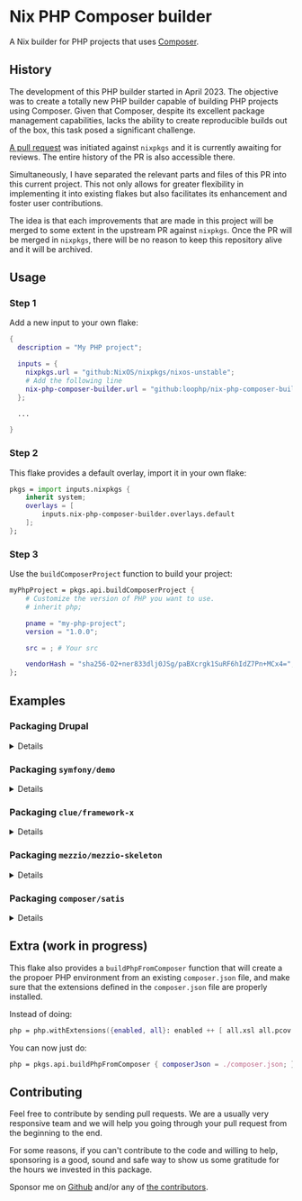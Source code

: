 # Nix PHP Composer builder

A Nix builder for PHP projects that uses [Composer](https://getcomposer.org/).

## History

The development of this PHP builder started in April 2023.
The objective was to create a totally new PHP builder capable of building PHP
projects using Composer. Given that Composer, despite its excellent package
management capabilities, lacks the ability to create reproducible builds out of
the box, this task posed a significant challenge.

[A pull request](https://github.com/NixOS/nixpkgs/pull/225401) was initiated
against `nixpkgs` and it is currently awaiting for reviews. The entire history
of the PR is also accessible there.

Simultaneously, I have separated the relevant parts and files of this PR into
this current project. This not only allows for greater flexibility in
implementing it into existing flakes but also facilitates its enhancement and
foster user contributions.

The idea is that each improvements that are made in this project will be merged
to some extent in the upstream PR against `nixpkgs`. Once the PR will be merged
in `nixpkgs`, there will be no reason to keep this repository alive and it will
be archived.

## Usage

### Step 1

Add a new input to your own flake:

```nix
{
  description = "My PHP project";

  inputs = {
    nixpkgs.url = "github:NixOS/nixpkgs/nixos-unstable";
    # Add the following line
    nix-php-composer-builder.url = "github:loophp/nix-php-composer-builder";
  };

  ...

}
```

### Step 2

This flake provides a default overlay, import it in your own flake:

```nix
pkgs = import inputs.nixpkgs {
    inherit system;
    overlays = [
        inputs.nix-php-composer-builder.overlays.default
    ];
};
```

### Step 3

Use the `buildComposerProject` function to build your project:

```nix
myPhpProject = pkgs.api.buildComposerProject {
    # Customize the version of PHP you want to use.
    # inherit php;

    pname = "my-php-project";
    version = "1.0.0";

    src = ; # Your src

    vendorHash = "sha256-O2+ner833dlj0JSg/paBXcrgk1SuRF6hIdZ7Pn+MCx4=";
};
```

## Examples

### Packaging Drupal

<details>

```nix
drupal = pkgs.api.buildComposerProject {
  pname = "drupal";
  version = "11.x-dev";

  src = pkgs.fetchFromGitHub {
    owner = "drupal";
    repo = "drupal";
    rev = "aec9cf8ca15958546b882f8eb371080dbd39b9ed";
    hash = "sha256-GzGm1X5uKCqkKowWCce7xOjgGa9uDzywSMGJlorNLlY=";
  };

  vendorHash = "sha256-CJtf7r3EhjZTL2vKGXokqy1+uONNq+bA+wGrDmeqIRs=";
};
```

</details>

### Packaging `symfony/demo`

<details>

```nix
symfony-demo = pkgs.api.buildComposerProject {
  pname = "symfony-demo";
  version = "2.3.0-dev";

  src = pkgs.fetchFromGitHub {
    owner = "symfony";
    repo = "demo";
    rev = "e8a754777bd400ecf87e8c6eeea8569d4846d357";
    hash = "sha256-ZG0O8O4X5t/GkAVKhcedd3P7WXYiZ0asMddX1XfUVR4=";
  };

  vendorHash = "sha256-Nv9pRQJ2Iij1IxPNcCk732Q79FWB/ARJRvjPVVyLMEc=";
};
```

</details>

### Packaging `clue/framework-x`

<details>

```nix
clue-framework-x = pkgs.api.buildComposerProject {
  pname = "clue-framework-x";
  version = "1.0.0-dev";

  src = pkgs.fetchFromGitHub {
    owner = "clue";
    repo = "framework-x";
    rev = "277e9a582c90042e3e32c7ef045123848ef147fc";
    hash = "sha256-wtMJcNwxvqGKtrr8Ak4ON4b9jMwBGlBUs+S2M8iSHf4=";
  };

  vendorHash = "sha256-ULgZtwT1D371MaeUpEwiS1BQvw22y4/rZsPJ5+HFdhQ=";
};
```

</details>

### Packaging `mezzio/mezzio-skeleton`

<details>

```nix
mezzio-skeleton = pkgs.api.buildComposerProject {
  pname = "mezzio-skeleton";
  version = "3.15.0-dev";

  src = pkgs.fetchFromGitHub {
    owner = "mezzio";
    repo = "mezzio-skeleton";
    rev = "2eb90de8cd7b8efb1b31d505385ce92c17153608";
    hash = "sha256-D3jmCcYXpH92r6yvn/2SlQ1G9yd/izHJjcYfunk/jjA=";
  };

  vendorHash = "sha256-YYBQ+AV8b8xozJpemjfnTrbY8sWgP8BBp59RLCFHfpc=";
};
```

</details>

### Packaging `composer/satis`

<details>

```nix
satis = pkgs.api.buildComposerProject {
  pname = "satis";
  version = "3.0.0-dev";

  src = pkgs.fetchFromGitHub {
    owner = "composer";
    repo = "satis";
    rev = "23fdf4c1893567c6e46a2cc7fcc868b913f03b28";
    hash = "sha256-UMf9/UQl7lK+AG58lBBFkJMpklooWJ4vpAX5ibciFJI=";
  };

  vendorHash = "sha256-TNBPGY58KVamNWuuNcz/RggurDlMWZicrZNVFyel0w8=";
};
```

</details>

## Extra (work in progress)

This flake also provides a `buildPhpFromComposer` function that will create a
the propoer PHP environment from an existing `composer.json` file, and make sure
that the extensions defined in the `composer.json` file are properly installed.

Instead of doing:

```nix
php = php.withExtensions({enabled, all}: enabled ++ [ all.xsl all.pcov ]);
```

You can now just do:

```nix
php = pkgs.api.buildPhpFromComposer { composerJson = ./composer.json; };
```

## Contributing

Feel free to contribute by sending pull requests. We are a usually very
responsive team and we will help you going through your pull request from the
beginning to the end.

For some reasons, if you can't contribute to the code and willing to help,
sponsoring is a good, sound and safe way to show us some gratitude for the hours
we invested in this package.

Sponsor me on [Github][github sponsors link] and/or any of [the
contributors][6].

[github sponsors link]: https://github.com/sponsors/drupol
[6]: https://github.com/loophp/collection/graphs/contributors
